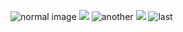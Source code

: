 ![normal image](https://safe.com/1.png)
<img src="https://safe.com/2.png">
![another](https://safe.com/3.png)
<img src="javascript:alert('XSS')">
![last](https://safe.com/4.png)